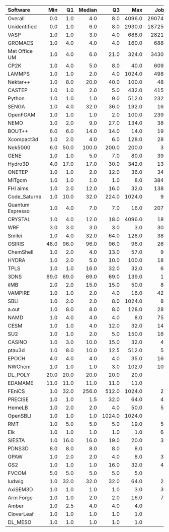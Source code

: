 | Software         |   Min |   Q1 |   Median |     Q3 |    Max |   Jobs |     Nodeh |   PercentUse |       kWh |   PercentEnergy |   Users |   Projects |
|:-----------------|------:|-----:|---------:|-------:|-------:|-------:|----------:|-------------:|----------:|----------------:|--------:|-----------:|
| Overall          |   0.0 |  1.0 |      4.0 |    8.0 | 4096.0 | 290743 | 4501322.2 |        100.0 | 1697666.7 |           100.0 |     930 |        130 |
| Unidentified     |   0.0 |  1.0 |      6.0 |    8.0 | 2930.0 | 187255 | 2475951.1 |         55.0 |  904526.0 |            53.3 |     876 |        128 |
| VASP             |   1.0 |  1.0 |      3.0 |    4.0 |  688.0 |  28217 |  458683.1 |         10.2 |  169822.9 |            10.0 |     122 |         15 |
| GROMACS          |   1.0 |  4.0 |      4.0 |    4.0 |  160.0 |   6880 |  209649.7 |          4.7 |  106016.1 |             6.2 |      40 |          8 |
| Met Office UM    |   1.0 |  4.0 |      6.0 |   21.0 |  324.0 |  34303 |  179526.1 |          4.0 |   75468.5 |             4.4 |      25 |          4 |
| CP2K             |   1.0 |  4.0 |      5.0 |    8.0 |   40.0 |   6095 |  130954.8 |          2.9 |   47411.0 |             2.8 |      48 |          9 |
| LAMMPS           |   1.0 |  1.0 |      2.0 |    4.0 | 1024.0 |   4988 |  123057.5 |          2.7 |   47595.6 |             2.8 |      51 |         20 |
| Nektar++         |   1.0 |  8.0 |     20.0 |   40.0 |  100.0 |    487 |   96269.3 |          2.1 |   34907.4 |             2.1 |      10 |          3 |
| CASTEP           |   1.0 |  1.0 |      2.0 |    5.0 |  432.0 |   4154 |   92214.1 |          2.0 |   35464.3 |             2.1 |      45 |          7 |
| Python           |   1.0 |  1.0 |      1.0 |    9.0 |  512.0 |   2323 |   72607.5 |          1.6 |   23311.8 |             1.4 |      45 |         22 |
| SENGA            |   1.0 |  4.0 |     32.0 |   36.0 |  192.0 |    169 |   64640.4 |          1.4 |   33239.5 |             2.0 |       5 |          3 |
| OpenFOAM         |   1.0 |  1.0 |      1.0 |    2.0 |  100.0 |   2396 |   52524.1 |          1.2 |   19350.3 |             1.1 |      40 |         13 |
| NEMO             |   1.0 |  2.0 |      9.0 |   27.0 |  134.0 |    381 |   48927.2 |          1.1 |   14982.2 |             0.9 |      19 |          3 |
| BOUT++           |   6.0 |  6.0 |     14.0 |   14.0 |   14.0 |    197 |   41446.7 |          0.9 |   15304.0 |             0.9 |       1 |          1 |
| Xcompact3d       |   1.0 |  2.0 |      4.0 |    6.0 |  128.0 |    283 |   41313.5 |          0.9 |   15365.9 |             0.9 |      19 |          7 |
| Nek5000          |   6.0 | 50.0 |    100.0 |  200.0 |  200.0 |     36 |   40268.6 |          0.9 |   15684.6 |             0.9 |       5 |          4 |
| GENE             |   1.0 |  1.0 |      5.0 |    7.0 |   80.0 |    393 |   30662.9 |          0.7 |   12948.2 |             0.8 |       4 |          2 |
| Hydro3D          |   4.0 | 17.0 |     17.0 |   30.0 |  342.0 |    139 |   30119.0 |          0.7 |   10285.0 |             0.6 |       4 |          2 |
| ONETEP           |   1.0 |  1.0 |      2.0 |   12.0 |   36.0 |    346 |   29138.8 |          0.6 |   10491.5 |             0.6 |       8 |          2 |
| MITgcm           |   1.0 |  1.0 |      1.0 |    1.0 |    8.0 |   3849 |   24748.6 |          0.5 |   10433.0 |             0.6 |      15 |          3 |
| FHI aims         |   1.0 |  2.0 |     12.0 |   16.0 |   32.0 |   1387 |   23032.6 |          0.5 |    9208.5 |             0.5 |      15 |          3 |
| Code_Saturne     |   1.0 | 10.0 |     32.0 |  224.0 | 1024.0 |     94 |   22665.7 |          0.5 |    7870.8 |             0.5 |       7 |          4 |
| Quantum Espresso |   1.0 |  4.0 |      7.0 |    7.0 |   16.0 |   2074 |   21151.8 |          0.5 |    9223.9 |             0.5 |      14 |          4 |
| CRYSTAL          |   1.0 |  4.0 |     12.0 |   18.0 | 4096.0 |    188 |   19466.3 |          0.4 |    6142.3 |             0.4 |       6 |          2 |
| WRF              |   3.0 |  3.0 |      3.0 |    3.0 |    3.0 |    302 |   18235.8 |          0.4 |    7291.5 |             0.4 |       1 |          1 |
| Smilei           |   1.0 |  4.0 |     32.0 |   64.0 |  128.0 |    381 |   18068.9 |          0.4 |    5470.6 |             0.3 |       6 |          1 |
| OSIRIS           |  48.0 | 96.0 |     96.0 |   96.0 |   96.0 |    262 |   16681.9 |          0.4 |    5695.2 |             0.3 |       2 |          2 |
| ChemShell        |   1.0 |  2.0 |      4.0 |   13.0 |   57.0 |     96 |   16206.9 |          0.4 |    6128.2 |             0.4 |       7 |          2 |
| HYDRA            |   1.0 |  2.0 |      5.0 |   10.0 |  100.0 |    185 |   14322.9 |          0.3 |    4708.1 |             0.3 |       7 |          3 |
| TPLS             |   1.0 |  1.0 |     16.0 |   32.0 |   32.0 |     61 |   11639.9 |          0.3 |    4494.0 |             0.3 |       3 |          2 |
| 3DNS             |  69.0 | 69.0 |     69.0 |   69.0 |  139.0 |     12 |   10664.5 |          0.2 |    3650.0 |             0.2 |       1 |          1 |
| iIMB             |   2.0 |  2.0 |     15.0 |   15.0 |   50.0 |     80 |    8515.6 |          0.2 |    3422.5 |             0.2 |       2 |          2 |
| VAMPIRE          |   1.0 |  1.0 |      2.0 |    4.0 |   16.0 |    428 |    8301.5 |          0.2 |    2825.1 |             0.2 |       9 |          3 |
| SBLI             |   1.0 |  2.0 |      2.0 |    8.0 | 1024.0 |     80 |    6872.5 |          0.2 |    2688.9 |             0.2 |       4 |          3 |
| a.out            |   1.0 |  8.0 |      8.0 |    8.0 |  128.0 |    289 |    6567.3 |          0.1 |    2442.5 |             0.1 |      10 |          8 |
| NAMD             |   1.0 |  4.0 |      4.0 |    4.0 |    8.0 |    751 |    6345.2 |          0.1 |    2944.9 |             0.2 |       5 |          3 |
| CESM             |   1.0 |  1.0 |      4.0 |   12.0 |   32.0 |    145 |    4183.3 |          0.1 |    1422.7 |             0.1 |       6 |          1 |
| SU2              |   1.0 |  1.0 |      2.0 |    5.0 |  150.0 |    161 |    3736.8 |          0.1 |    1467.2 |             0.1 |       5 |          2 |
| CASINO           |   1.0 |  3.0 |     10.0 |   15.0 |   32.0 |     48 |    3641.1 |          0.1 |    1927.9 |             0.1 |       1 |          1 |
| ptau3d           |   1.0 |  8.0 |     10.0 |   12.5 |  512.0 |     56 |    3481.9 |          0.1 |     876.1 |             0.1 |       2 |          2 |
| EPOCH            |   4.0 |  4.0 |      4.0 |    4.0 |   35.0 |    163 |    3097.8 |          0.1 |    1192.0 |             0.1 |       3 |          2 |
| NWChem           |   1.0 |  1.0 |      1.0 |    3.0 |  102.0 |    109 |    2681.8 |          0.1 |     937.5 |             0.1 |       6 |          4 |
| DL_POLY          |  20.0 | 20.0 |     20.0 |   20.0 |   20.0 |      4 |    1441.6 |          0.0 |     524.3 |             0.0 |       1 |          1 |
| EDAMAME          |  11.0 | 11.0 |     11.0 |   11.0 |   11.0 |      7 |    1427.6 |          0.0 |     546.7 |             0.0 |       2 |          1 |
| FEniCS           |   1.0 | 32.0 |    256.0 |  512.0 | 1024.0 |     21 |    1307.4 |          0.0 |     412.7 |             0.0 |       1 |          1 |
| PRECISE          |   1.0 |  1.0 |      1.5 |   32.0 |   64.0 |     46 |     937.7 |          0.0 |     292.2 |             0.0 |       1 |          1 |
| HemeLB           |   1.0 |  2.0 |      2.0 |    4.0 |   50.0 |     56 |     814.8 |          0.0 |     183.6 |             0.0 |       4 |          3 |
| OpenSBLI         |   1.0 |  1.0 |      1.0 | 1024.0 | 1024.0 |      8 |     715.9 |          0.0 |     297.4 |             0.0 |       2 |          2 |
| RMT              |   1.0 |  5.0 |      5.0 |    5.0 |   19.0 |     51 |     668.0 |          0.0 |     224.8 |             0.0 |       3 |          1 |
| Elk              |   1.0 |  1.0 |      1.0 |    1.0 |    1.0 |     64 |     633.1 |          0.0 |     179.3 |             0.0 |       1 |          1 |
| SIESTA           |   1.0 | 16.0 |     16.0 |   19.0 |   20.0 |     34 |     457.2 |          0.0 |     153.1 |             0.0 |       2 |          2 |
| PDNS3D           |   8.0 |  8.0 |      8.0 |    8.0 |    8.0 |      8 |     366.0 |          0.0 |     151.0 |             0.0 |       1 |          1 |
| GPAW             |   1.0 |  2.0 |      2.0 |    4.0 |    8.0 |     31 |     312.1 |          0.0 |      98.6 |             0.0 |       1 |          1 |
| GS2              |   1.0 |  1.0 |      1.0 |   16.0 |   32.0 |     45 |     293.6 |          0.0 |     110.6 |             0.0 |       3 |          3 |
| FVCOM            |   5.0 |  5.0 |      5.0 |    5.0 |    5.0 |      2 |     205.0 |          0.0 |      82.2 |             0.0 |       1 |          1 |
| ludwig           |   1.0 | 32.0 |     32.0 |   32.0 |   64.0 |     21 |     137.5 |          0.0 |      50.6 |             0.0 |       1 |          1 |
| AxiSEM3D         |   1.0 |  1.0 |      1.0 |    1.0 |    3.0 |     30 |      29.2 |          0.0 |      11.1 |             0.0 |       1 |          1 |
| Arm Forge        |   1.0 |  1.0 |      2.0 |    2.0 |   16.0 |     71 |      26.3 |          0.0 |       7.2 |             0.0 |       9 |          7 |
| Amber            |   1.0 |  2.5 |      4.0 |    4.0 |    4.0 |      3 |       0.1 |          0.0 |       0.0 |             0.0 |       1 |          1 |
| CloverLeaf       |   1.0 |  1.0 |      1.0 |    1.0 |    1.0 |      3 |       0.0 |          0.0 |       0.0 |             0.0 |       1 |          1 |
| DL_MESO          |   1.0 |  1.0 |      1.0 |    1.0 |    1.0 |      3 |       0.0 |          0.0 |       0.0 |             0.0 |       1 |          1 |